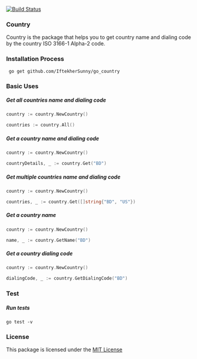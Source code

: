 [![Build Status](https://travis-ci.org/IftekherSunny/go_country.svg?branch=master)](https://travis-ci.org/IftekherSunny/go_country)

### Country

Country is the package that helps you to get country name and dialing code by the country ISO 3166-1 Alpha-2 code.

### Installation Process

```
 go get github.com/IftekherSunny/go_country
```

### Basic Uses

##### Get all countries name and dialing code

```go
country := country.NewCountry()

countries := country.All()
```

##### Get a country name and dialing code

```go
country := country.NewCountry()

countryDetails, _ := country.Get("BD")
```

##### Get multiple countries name and dialing code

```go
country := country.NewCountry()

countries, _ := country.Get([]string{"BD", "US"})
```

##### Get a country name

```go
country := country.NewCountry()

name, _ := country.GetName("BD")
```

##### Get a country dialing code

```go
country := country.NewCountry()

dialingCode, _ := country.GetDialingCode("BD")
```

### Test

##### Run tests

```
go test -v
```

### License
This package is licensed under the [MIT License](https://github.com/iftekhersunny/country-for-golang/blob/master/LICENSE)

